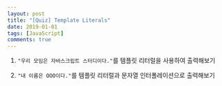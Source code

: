```yaml
---
layout: post
title: "[Quiz] Template Literals"
date: 2019-01-01
tags: [JavaScript]
comments: true
---
```


1. `"우리 모임은 자바스크립트 스터디이다."`를 템플릿 리터럴을 사용하여 출력해보기

2. `"내 이름은 OOO이다."`를 템플릿 리터럴과 문자열 인터폴레이션으로 출력해보기
